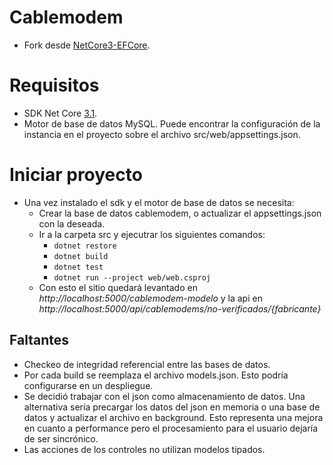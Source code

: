 # Cablemodem
- Fork desde [NetCore3-EFCore](https://github.com/lucianopereira86/NetCore3-EFCore).

# Requisitos
- SDK Net Core [3.1](https://dotnet.microsoft.com/download/dotnet-core/3.1).
- Motor de base de datos MySQL. Puede encontrar la configuración de la instancia en el proyecto sobre el archivo src/web/appsettings.json.

# Iniciar proyecto
- Una vez instalado el sdk y el motor de base de datos se necesita:
  - Crear la base de datos cablemodem, o actualizar el appsettings.json con la deseada.
  - Ir a la carpeta src y ejecutrar los siguientes comandos:
     - `dotnet restore`
	 - `dotnet build`
	 - `dotnet test`
	 - `dotnet run --project web/web.csproj`
  - Con esto el sitio quedará levantado en *http://localhost:5000/cablemodem-modelo* y la api en *http://localhost:5000/api/cablemodems/no-verificados/{fabricante}*

## Faltantes
- Checkeo de integridad referencial entre las bases de datos.
- Por cada build se reemplaza el archivo models.json. Esto podría configurarse en un despliegue.
- Se decidió trabajar con el json como almacenamiento de datos. Una alternativa sería precargar los datos del json en memoria o una base de datos y actualizar el archivo en background. Esto representa una mejora en cuanto a performance pero el procesamiento para el usuario dejaría de ser sincrónico.
- Las acciones de los controles no utilizan modelos tipados.